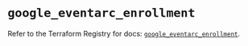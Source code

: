 # `google_eventarc_enrollment`

Refer to the Terraform Registry for docs: [`google_eventarc_enrollment`](https://registry.terraform.io/providers/hashicorp/google/6.35.0/docs/resources/eventarc_enrollment).
